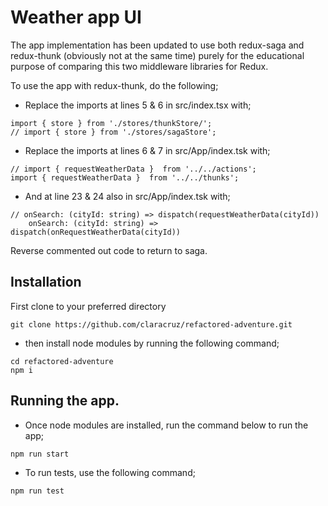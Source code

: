 # Weather app UI

The app implementation has been updated to use both redux-saga and redux-thunk 
(obviously not at the same time) purely for the educational purpose of comparing
this two middleware libraries for Redux.

To use the app with redux-thunk, do the following;

* Replace the imports at lines 5 & 6 in src/index.tsx with;
```ecmascript
import { store } from './stores/thunkStore/';
// import { store } from './stores/sagaStore';
```

* Replace the imports at lines 6 & 7 in src/App/index.tsk with;
```ecmascript
// import { requestWeatherData }  from '../../actions';
import { requestWeatherData }  from '../../thunks';
```

* And at line 23 & 24 also in src/App/index.tsk with;
```ecmascript
// onSearch: (cityId: string) => dispatch(requestWeatherData(cityId))
	onSearch: (cityId: string) => dispatch(onRequestWeatherData(cityId))
```

Reverse commented out code to return to saga.


## Installation
First clone to your preferred directory
```shell
git clone https://github.com/claracruz/refactored-adventure.git
```

 * then install node modules by running the following command;
```shell
cd refactored-adventure
npm i
```

## Running the app.
 * Once node modules are installed, run the command below to run the app;
 ```shell
npm run start
```

 * To run tests, use the following command;
 ```shell
npm run test
```
